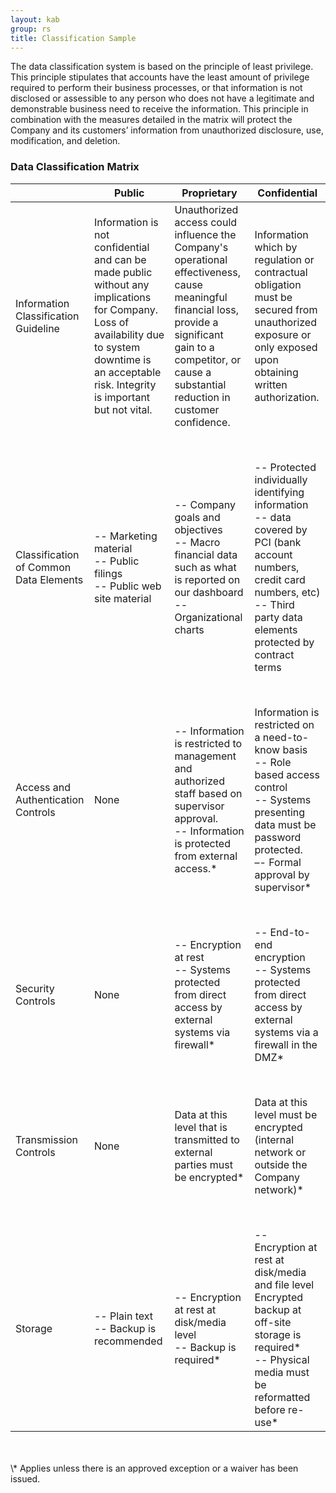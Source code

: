 ```yaml
---
layout: kab
group: rs
title: Classification Sample
---
```


The data classification system is based on the principle of least privilege. This principle stipulates that accounts have the least amount of privilege required to perform their business processes, or that information is not disclosed or assessible to any person who does not have a legitimate and demonstrable business need to receive the information. This principle in combination with the measures detailed in the matrix will protect the Company and its customers’ information from unauthorized disclosure, use, modification, and deletion. 
### Data Classification Matrix

||Public|Proprietary|Confidential|
|---|---|---|---|
|Information Classification Guideline|Information is not confidential and can be made public without any implications for Company. Loss of availability due to system downtime is an acceptable risk. Integrity is important but not vital.|Unauthorized access could influence the Company's operational effectiveness, cause meaningful financial loss, provide a significant gain to a competitor, or cause a substantial reduction in customer confidence.|Information which by regulation or contractual obligation must be secured from unauthorized exposure or only exposed upon obtaining written authorization.|
|<br/><br/>|<br/><br/>|<br/><br/>|<br/><br/>|
|Classification of Common Data Elements|-- Marketing material<br>-- Public filings<br>-- Public web site material|-- Company goals and objectives<br>-- Macro financial data such as what is reported on our dashboard<br>--  Organizational charts<br>|-- Protected individually identifying information<br>-- data covered by PCI (bank account numbers, credit card numbers, etc)<br>-- Third party data elements protected by contract terms|
|<br/><br/>|<br/><br/>|<br/><br/>|<br/><br/>|
|Access and Authentication Controls|None|-- Information is restricted to management and authorized staff based on  supervisor approval.<br>-- Information is protected from external access.* |Information is restricted on a need-to-know basis<br>-- Role based access control<br>-- Systems presenting data must be password protected.<br>–- Formal approval by supervisor* |
|<br/><br/>|<br/><br/>|<br/><br/>|<br/><br/>|
|Security Controls|None|-- Encryption at rest<br>-- Systems protected from direct access by external systems via firewall* |-- End-to-end encryption<br>-- Systems protected from direct access by external systems via a firewall in the DMZ* |
|<br/><br/>|<br/><br/>|<br/><br/>|<br/><br/>|
|Transmission Controls|None|Data at this level that is transmitted to external parties must be encrypted* |Data at this level must be encrypted (internal network or outside the Company network)* |
|<br/><br/>|<br/><br/>|<br/><br/>|<br/><br/>|
|Storage|-- Plain text<br>-- Backup is recommended|-- Encryption at rest at disk/media level<br>-- Backup is required* |-- Encryption at rest at disk/media and file level<br>Encrypted backup at off-site storage is required* <br>-- Physical media must be reformatted before re-use* |

<br/>
<br/>
\* Applies unless there is an approved exception or a waiver has been issued.

<br/>
<br/>
